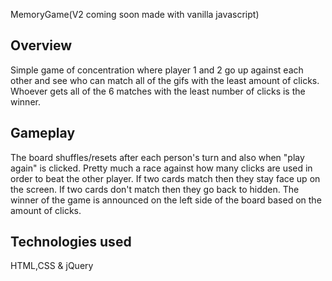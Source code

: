 MemoryGame(V2 coming soon made with vanilla javascript)

Overview
-------------------------------------------------------
Simple game of concentration where player 1 and 2 go up
against each other and see who can match all of the gifs
with the least amount of clicks. Whoever gets all of the
6 matches with the least number of clicks is the winner.

Gameplay
---------------------------------------------------------------
The board shuffles/resets after each person's turn and also when
"play again" is clicked. Pretty much a race against how many clicks 
are used in order to beat the other player. If two cards match
then they stay face up on the screen. If two cards don't match
then they go back to hidden. The winner of the game is announced on
the left side of the board based on the amount of clicks.

Technologies used
----------------------------------------------------------
HTML,CSS & jQuery